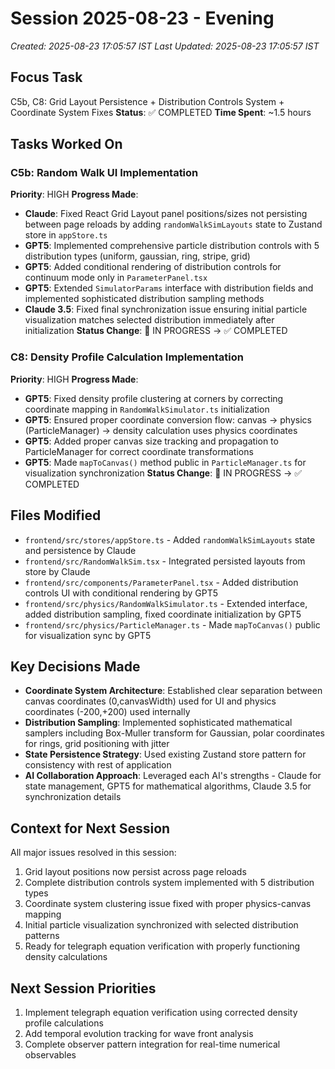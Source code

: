 # Session 2025-08-23 - Evening

_Created: 2025-08-23 17:05:57 IST_
_Last Updated: 2025-08-23 17:05:57 IST_

## Focus Task

C5b, C8: Grid Layout Persistence + Distribution Controls System + Coordinate System Fixes
**Status**: ✅ COMPLETED
**Time Spent**: ~1.5 hours

## Tasks Worked On

### C5b: Random Walk UI Implementation

**Priority**: HIGH
**Progress Made**:

- **Claude**: Fixed React Grid Layout panel positions/sizes not persisting between page reloads by adding `randomWalkSimLayouts` state to Zustand store in `appStore.ts`
- **GPT5**: Implemented comprehensive particle distribution controls with 5 distribution types (uniform, gaussian, ring, stripe, grid)
- **GPT5**: Added conditional rendering of distribution controls for continuum mode only in `ParameterPanel.tsx`
- **GPT5**: Extended `SimulatorParams` interface with distribution fields and implemented sophisticated distribution sampling methods
- **Claude 3.5**: Fixed final synchronization issue ensuring initial particle visualization matches selected distribution immediately after initialization
  **Status Change**: 🔄 IN PROGRESS → ✅ COMPLETED

### C8: Density Profile Calculation Implementation

**Priority**: HIGH
**Progress Made**:

- **GPT5**: Fixed density profile clustering at corners by correcting coordinate mapping in `RandomWalkSimulator.ts` initialization
- **GPT5**: Ensured proper coordinate conversion flow: canvas → physics (ParticleManager) → density calculation uses physics coordinates
- **GPT5**: Added proper canvas size tracking and propagation to ParticleManager for correct coordinate transformations
- **GPT5**: Made `mapToCanvas()` method public in `ParticleManager.ts` for visualization synchronization
  **Status Change**: 🔄 IN PROGRESS → ✅ COMPLETED

## Files Modified

- `frontend/src/stores/appStore.ts` - Added `randomWalkSimLayouts` state and persistence by Claude
- `frontend/src/RandomWalkSim.tsx` - Integrated persisted layouts from store by Claude
- `frontend/src/components/ParameterPanel.tsx` - Added distribution controls UI with conditional rendering by GPT5
- `frontend/src/physics/RandomWalkSimulator.ts` - Extended interface, added distribution sampling, fixed coordinate initialization by GPT5
- `frontend/src/physics/ParticleManager.ts` - Made `mapToCanvas()` public for visualization sync by GPT5

## Key Decisions Made

- **Coordinate System Architecture**: Established clear separation between canvas coordinates (0,canvasWidth) used for UI and physics coordinates (-200,+200) used internally
- **Distribution Sampling**: Implemented sophisticated mathematical samplers including Box-Muller transform for Gaussian, polar coordinates for rings, grid positioning with jitter
- **State Persistence Strategy**: Used existing Zustand store pattern for consistency with rest of application
- **AI Collaboration Approach**: Leveraged each AI's strengths - Claude for state management, GPT5 for mathematical algorithms, Claude 3.5 for synchronization details

## Context for Next Session

All major issues resolved in this session:

1. Grid layout positions now persist across page reloads
2. Complete distribution controls system implemented with 5 distribution types
3. Coordinate system clustering issue fixed with proper physics-canvas mapping
4. Initial particle visualization synchronized with selected distribution patterns
5. Ready for telegraph equation verification with properly functioning density calculations

## Next Session Priorities

1. Implement telegraph equation verification using corrected density profile calculations
2. Add temporal evolution tracking for wave front analysis
3. Complete observer pattern integration for real-time numerical observables
